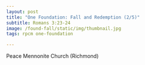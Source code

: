 ```yaml
---
layout: post
title: "One Foundation: Fall and Redemption (2/5)"
subtitle: Romans 3:23-24
image: /found-fall/static/img/thumbnail.jpg
tags: rpcm one-foundation

---
```

Peace Mennonite Church (Richmond)
